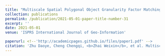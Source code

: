 ```yaml
---
title: "Multiscale Spatial Polygonal Object Granularity Factor Matching Method Based on BPNN"
collection: publications
permalink: /publication/2021-05-01-paper-title-number-31
excerpt: ''
date: 2021-05-01
venue: 'ISPRS International Journal of Geo-Information'

paperurl: <!--'http://academicpages.github.io/files/paper1.pdf' -->
citation: 'Zhu Daoye, Cheng Chengqi, <b>Zhai Weixin</b>, et al. Multiscale Spatial Polygonal Object Granularity Factor Matching Method Based on BPNN [J]. <i>ISPRS International Journal of Geo-Information</i>, 2021, 10(2): 75.'
---
```



<!--This paper is about the number 1. The number 2 is left for future work.-->

<!--[Download paper here](http://academicpages.github.io/files/paper1.pdf)-->

<!--Recommended citation: Zhai W, Cheng C. Vagueness in spatial data: A grid-coding approach[C]. proceedings of the 2014 IEEE Geoscience and Remote Sensing Symposium, 2014. IEEE.-->
